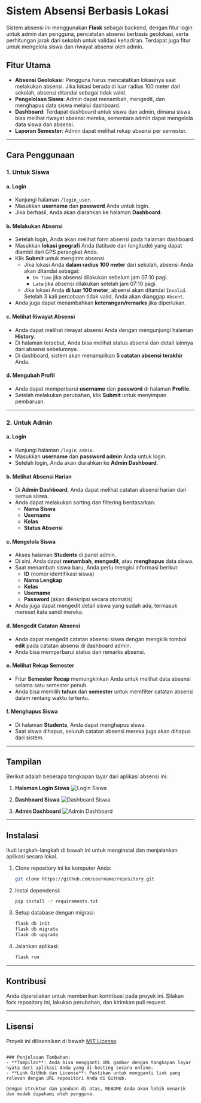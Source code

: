 
# Sistem Absensi Berbasis Lokasi

Sistem absensi ini menggunakan **Flask** sebagai backend, dengan fitur login untuk admin dan pengguna, pencatatan absensi berbasis geolokasi, serta perhitungan jarak dari sekolah untuk validasi kehadiran. Terdapat juga fitur untuk mengelola siswa dan riwayat absensi oleh admin.

## Fitur Utama
- **Absensi Geolokasi**: Pengguna harus mencatatkan lokasinya saat melakukan absensi. Jika lokasi berada di luar radius 100 meter dari sekolah, absensi ditandai sebagai tidak valid.
- **Pengelolaan Siswa**: Admin dapat menambah, mengedit, dan menghapus data siswa melalui dashboard.
- **Dashboard**: Terdapat dashboard untuk siswa dan admin, dimana siswa bisa melihat riwayat absensi mereka, sementara admin dapat mengelola data siswa dan absensi.
- **Laporan Semester**: Admin dapat melihat rekap absensi per semester.

---

## Cara Penggunaan

### 1. Untuk Siswa

#### a. **Login**
- Kunjungi halaman `/login_user`.
- Masukkan **username** dan **password** Anda untuk login.
- Jika berhasil, Anda akan diarahkan ke halaman **Dashboard**.

#### b. **Melakukan Absensi**
- Setelah login, Anda akan melihat form absensi pada halaman dashboard.
- Masukkan **lokasi geografi** Anda (latitude dan longitude) yang dapat diambil dari GPS perangkat Anda.
- Klik **Submit** untuk mengirim absensi.
  - Jika lokasi Anda **dalam radius 100 meter** dari sekolah, absensi Anda akan ditandai sebagai:
    - `On Time` jika absensi dilakukan sebelum jam 07:10 pagi.
    - `Late` jika absensi dilakukan setelah jam 07:10 pagi.
  - Jika lokasi Anda **di luar 100 meter**, absensi akan ditandai `Invalid`. Setelah 3 kali percobaan tidak valid, Anda akan dianggap `Absent`.
- Anda juga dapat menambahkan **keterangan/remarks** jika diperlukan.

#### c. **Melihat Riwayat Absensi**
- Anda dapat melihat riwayat absensi Anda dengan mengunjungi halaman **History**.
- Di halaman tersebut, Anda bisa melihat status absensi dan detail lainnya dari absensi sebelumnya.
- Di dashboard, sistem akan menampilkan **5 catatan absensi terakhir** Anda.

#### d. **Mengubah Profil**
- Anda dapat memperbarui **username** dan **password** di halaman **Profile**.
- Setelah melakukan perubahan, klik **Submit** untuk menyimpan pembaruan.

---

### 2. Untuk Admin

#### a. **Login**
- Kunjungi halaman `/login_admin`.
- Masukkan **username** dan **password admin** Anda untuk login.
- Setelah login, Anda akan diarahkan ke **Admin Dashboard**.

#### b. **Melihat Absensi Harian**
- Di **Admin Dashboard**, Anda dapat melihat catatan absensi harian dari semua siswa.
- Anda dapat melakukan sorting dan filtering berdasarkan:
  - **Nama Siswa**
  - **Username**
  - **Kelas**
  - **Status Absensi**

#### c. **Mengelola Siswa**
- Akses halaman **Students** di panel admin.
- Di sini, Anda dapat **menambah**, **mengedit**, atau **menghapus** data siswa.
- Saat menambah siswa baru, Anda perlu mengisi informasi berikut:
  - **ID** (nomor identifikasi siswa)
  - **Nama Lengkap**
  - **Kelas**
  - **Username**
  - **Password** (akan dienkripsi secara otomatis)
- Anda juga dapat mengedit detail siswa yang sudah ada, termasuk mereset kata sandi mereka.

#### d. **Mengedit Catatan Absensi**
- Anda dapat mengedit catatan absensi siswa dengan mengklik tombol **edit** pada catatan absensi di dashboard admin.
- Anda bisa memperbarui status dan remarks absensi.

#### e. **Melihat Rekap Semester**
- Fitur **Semester Recap** memungkinkan Anda untuk melihat data absensi selama satu semester penuh.
- Anda bisa memilih **tahun** dan **semester** untuk memfilter catatan absensi dalam rentang waktu tertentu.

#### f. **Menghapus Siswa**
- Di halaman **Students**, Anda dapat menghapus siswa.
- Saat siswa dihapus, seluruh catatan absensi mereka juga akan dihapus dari sistem.

---

## Tampilan

Berikut adalah beberapa tangkapan layar dari aplikasi absensi ini:

1. **Halaman Login Siswa**
   ![Login Siswa](https://example.com/login_siswa.png)

2. **Dashboard Siswa**
   ![Dashboard Siswa](https://example.com/dashboard_siswa.png)

3. **Admin Dashboard**
   ![Admin Dashboard](https://example.com/admin_dashboard.png)

---

## Instalasi

Ikuti langkah-langkah di bawah ini untuk menginstal dan menjalankan aplikasi secara lokal.

1. Clone repository ini ke komputer Anda:
   ```bash
   git clone https://github.com/username/repository.git
   ```
2. Instal dependensi:
   ```bash
   pip install -r requirements.txt
   ```
3. Setup database dengan migrasi:
   ```bash
   flask db init
   flask db migrate
   flask db upgrade
   ```
4. Jalankan aplikasi:
   ```bash
   flask run
   ```

---

## Kontribusi

Anda dipersilakan untuk memberikan kontribusi pada proyek ini. Silakan fork repository ini, lakukan perubahan, dan kirimkan pull request.

---

## Lisensi

Proyek ini dilisensikan di bawah [MIT License](LICENSE).

```

### Penjelasan Tambahan:
- **Tampilan**: Anda bisa mengganti URL gambar dengan tangkapan layar nyata dari aplikasi Anda yang di-hosting secara online.
- **Link GitHub dan License**: Pastikan untuk mengganti link yang relevan dengan URL repositori Anda di GitHub.

Dengan struktur dan panduan di atas, README Anda akan lebih menarik dan mudah dipahami oleh pengguna.
